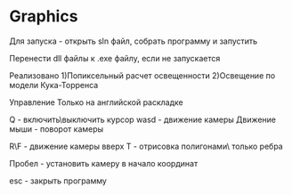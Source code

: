 # Graphics

Для запуска - открыть sln файл, собрать программу и запустить

Перенести dll файлы к .exe файлу, если не запускается


Реализовано 
1)Попиксельный расчет освещенности
2)Освещение по модели Кука-Торренса


Управление
Только на английской раскладке

Q - включить\выключить курсор
wasd - движение камеры
Движение мыши - поворот камеры

R\F - движение камеры вверх
T - отрисовка полигонами\ только ребра

Пробел - установить камеру в начало координат

esc - закрыть программу
